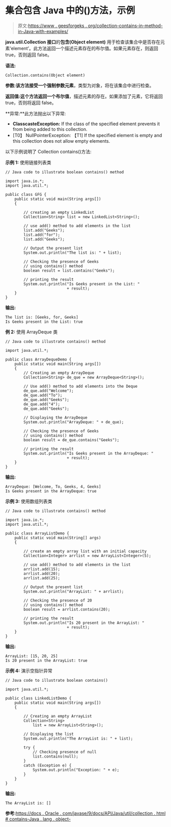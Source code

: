 # 集合包含 Java 中的()方法，示例

> 原文:[https://www . geesforgeks . org/collection-contains-in-method-in-Java-with-examples/](https://www.geeksforgeeks.org/collection-contains-method-in-java-with-examples/)

**java.util.Collection 接口**的**包含(Object element)** 用于检查该集合中是否存在元素‘element’。此方法返回一个描述元素存在的布尔值。如果元素存在，则返回 true，否则返回 false。

**语法:**

```
Collection.contains(Object element)

```

**参数:**该方法接受一个强制参数**元素**，类型为对象，将在该集合中进行检查。

**返回值:**这个方法返回一个**布尔值**，描述元素的存在。如果添加了元素，它将返回 true，否则将返回 false。

**异常:**此方法抛出以下异常:

*   **ClasscasteException:** If the class of the specified element prevents it from being added to this collection.
*   [T0】 NullPointerException: 【T1] If the specified element is empty and this collection does not allow empty elements.

以下示例说明了 Collection contains()方法:

**示例 1:** 使用链接列表类

```
// Java code to illustrate boolean contains() method

import java.io.*;
import java.util.*;

public class GFG {
    public static void main(String args[])
    {

        // creating an empty LinkedList
        Collection<String> list = new LinkedList<String>();

        // use add() method to add elements in the list
        list.add("Geeks");
        list.add("for");
        list.add("Geeks");

        // Output the present list
        System.out.println("The list is: " + list);

        // Checking the presence of Geeks
        // using contains() method
        boolean result = list.contains("Geeks");

        // printing the result
        System.out.println("Is Geeks present in the List: "
                           + result);
    }
}
```

**输出:**

```
The list is: [Geeks, for, Geeks]
Is Geeks present in the List: true

```

**例 2:** 使用 ArrayDeque 类

```
// Java code to illustrate contains() method

import java.util.*;

public class ArrayDequeDemo {
    public static void main(String args[])
    {
        // Creating an empty ArrayDeque
        Collection<String> de_que = new ArrayDeque<String>();

        // Use add() method to add elements into the Deque
        de_que.add("Welcome");
        de_que.add("To");
        de_que.add("Geeks");
        de_que.add("4");
        de_que.add("Geeks");

        // Displaying the ArrayDeque
        System.out.println("ArrayDeque: " + de_que);

        // Checking the presence of Geeks
        // using contains() method
        boolean result = de_que.contains("Geeks");

        // printing the result
        System.out.println("Is Geeks present in the ArrayDeque: "
                           + result);
    }
}
```

**输出:**

```
ArrayDeque: [Welcome, To, Geeks, 4, Geeks]
Is Geeks present in the ArrayDeque: true

```

**示例 3:** 使用数组列表类

```
// Java code to illustrate contains() method

import java.io.*;
import java.util.*;

public class ArrayListDemo {
    public static void main(String[] args)
    {

        // create an empty array list with an initial capacity
        Collection<Integer> arrlist = new ArrayList<Integer>(5);

        // use add() method to add elements in the list
        arrlist.add(15);
        arrlist.add(20);
        arrlist.add(25);

        // Output the present list
        System.out.println("ArrayList: " + arrlist);

        // Checking the presence of 20
        // using contains() method
        boolean result = arrlist.contains(20);

        // printing the result
        System.out.println("Is 20 present in the ArrayList: "
                           + result);
    }
}
```

**输出:**

```
ArrayList: [15, 20, 25]
Is 20 present in the ArrayList: true

```

**示例 4:** 演示空指针异常

```
// Java code to illustrate boolean contains()

import java.util.*;

public class LinkedListDemo {
    public static void main(String args[])
    {

        // Creating an empty ArrayList
        Collection<String>
            list = new ArrayList<String>();

        // Displaying the list
        System.out.println("The ArrayList is: " + list);

        try {
            // Checking presence of null
            list.contains(null);
        }
        catch (Exception e) {
            System.out.println("Exception: " + e);
        }
    }
}
```

**输出:**

```
The ArrayList is: []

```

**参考:**[https://docs . Oracle . com/javase/9/docs/API/Java/util/collection . html # contains-Java . lang . object-](https://docs.oracle.com/javase/9/docs/api/java/util/Collection.html#contains-java.lang.Object-)
